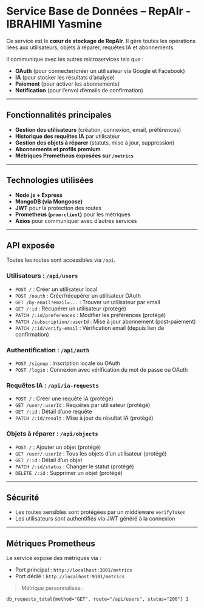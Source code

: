 # Service Base de Données – RepAIr   -IBRAHIMI Yasmine

Ce service est le **cœur de stockage de RepAIr**. Il gère toutes les opérations liées aux utilisateurs, objets à réparer, requêtes IA et abonnements.

Il communique avec les autres microservices tels que :
-  **OAuth** (pour connecter/créer un utilisateur via Google et Facebook)
-  **IA** (pour stocker les résultats d’analyse)
-  **Paiement** (pour activer les abonnements)
-  **Notification** (pour l’envoi d’emails de confirmation)

---

##  Fonctionnalités principales

-  **Gestion des utilisateurs** (création, connexion, email, préférences)
- **Historique des requêtes IA** par utilisateur
-  **Gestion des objets à réparer** (statuts, mise à jour, suppression)
-  **Abonnements et profils premium**
- **Métriques Prometheus exposées sur `/metrics`**

---

##  Technologies utilisées

- **Node.js + Express**
- **MongoDB (via Mongoose)**
- **JWT** pour la protection des routes
- **Prometheus (`prom-client`)** pour les métriques
- **Axios** pour communiquer avec d’autres services

---

##  API exposée

Toutes les routes sont accessibles via `/api`.

###  Utilisateurs : `/api/users`

- `POST /` : Créer un utilisateur local
- `POST /oauth` : Créer/récupérer un utilisateur OAuth
- `GET /by-email?email=...` : Trouver un utilisateur par email
- `GET /:id` : Récupérer un utilisateur (protégé)
- `PATCH /:id/preferences` : Modifier les préférences (protégé)
- `PATCH /subscription/:userId` : Mise à jour abonnement (post-paiement)
- `PATCH /:id/verify-email` : Vérification email (depuis lien de confirmation)

###  Authentification : `/api/auth`

- `POST /signup` : Inscription locale ou OAuth
- `POST /login` : Connexion avec vérification du mot de passe ou OAuth

###  Requêtes IA : `/api/ia-requests`

- `POST /` : Créer une requête IA (protégé)
- `GET /user/:userId` : Requêtes par utilisateur (protégé)
- `GET /:id` : Détail d’une requête
- `PATCH /:id/result` : Mise à jour du résultat IA (protégé)

###  Objets à réparer : `/api/objects`

- `POST /` : Ajouter un objet (protégé)
- `GET /user/:userId` : Tous les objets d’un utilisateur (protégé)
- `GET /:id` : Détail d’un objet
- `PATCH /:id/status` : Changer le statut (protégé)
- `DELETE /:id` : Supprimer un objet (protégé)

---

## Sécurité

-  Les routes sensibles sont protégées par un middleware `verifyToken`
-  Les utilisateurs sont authentifiés via JWT généré à la connexion

---

##  Métriques Prometheus

Le service expose des métriques via :

- Port principal : `http://localhost:3001/metrics`
- Port dédié : `http://localhost:9101/metrics`

> Métrique personnalisée :
```txt
db_requests_total{method="GET", route="/api/users", status="200"} 1
